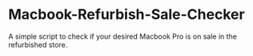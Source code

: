 # Macbook-Refurbish-Sale-Checker
A simple script to check if your desired Macbook Pro is on sale in the refurbished store.
